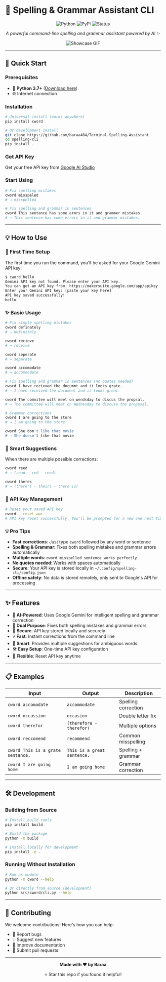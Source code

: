 # 📝 Spelling & Grammar Assistant CLI

<div align="center">

![Python](https://img.shields.io/badge/python-3.7+-blue.svg)
![PyPI](https://img.shields.io/badge/PyPI-cword-blue.svg)
![Status](https://img.shields.io/badge/status-active-success.svg)

*A powerful command-line spelling and grammar assistant powered by AI* ✨

![Showcase GIF](https://github.com/baraa404/Terminal-Spelling-Assistant-/blob/main/showcases.gif)

</div>

---

## 🚀 Quick Start

### Prerequisites
- 🐍 **Python 3.7+** ([Download here](https://python.org/downloads/))
- 🌐 Internet connection

### Installation
```bash
# Universal install (works anywhere)
pip install cword

# Or development install
git clone https://github.com/baraa404/Terminal-Spelling-Assistant
cd spelling-cli
pip install .
```

### Get API Key
Get your free API key from [Google AI Studio](https://makersuite.google.com/app/apikey)

### Start Using
```bash
# Fix spelling mistakes
cword misspeled
# → misspelled

# Fix spelling and grammar in sentences
cword This sentance has some erors in it and grammer mistakes.
# → This sentence has some errors in it and grammar mistakes.
```

---

## 💡 How to Use

### 🔧 First Time Setup
The first time you run the command, you'll be asked for your Google Gemini API key:

```bash
$ cword hello
Gemini API key not found. Please enter your API key.
You can get an API key from: https://makersuite.google.com/app/apikey
Enter your Gemini API key: [paste your key here]
API key saved successfully!
hello
```

### ✨ Basic Usage
```bash
# Fix simple spelling mistakes
cword definately
# → definitely

cword recieve  
# → receive

cword seperate
# → separate

cword accomodate
# → accommodate

# Fix spelling and grammar in sentences (no quotes needed)
cword I have recieved the documnt and it looks grate.
# → I have received the document and it looks great.

cword The commitee will meet on wendsday to discus the propsal.
# → The committee will meet on Wednesday to discuss the proposal.

# Grammar corrections
cword I are going to the store
# → I am going to the store

cword She don't like that movie
# → She doesn't like that movie
```

### 🎯 Smart Suggestions
When there are multiple possible corrections:
```bash
cword reed
# → (read - red - reed)

cword theres
# → (there's - theirs - there is)
```

### 🔄 API Key Management
```bash
# Reset your saved API key
cword --reset-api
# API key reset successfully. You'll be prompted for a new one next time.
```

### 💡 Pro Tips
- **Fast corrections**: Just type `cword` followed by any word or sentence
- **Spelling & Grammar**: Fixes both spelling mistakes and grammar errors automatically
- **Multiple words**: `cword misspelled sentence works perfectly` 
- **No quotes needed**: Works with spaces automatically
- **Secure**: Your API key is stored locally in `~/.config/spelling-cli/config.json`
- **Offline safety**: No data is stored remotely, only sent to Google's API for processing

---

## ✨ Features

- 🤖 **AI-Powered**: Uses Google Gemini for intelligent spelling and grammar correction
- 📝 **Dual Purpose**: Fixes both spelling mistakes and grammar errors
- 🔐 **Secure**: API key stored locally and securely
- ⚡ **Fast**: Instant corrections from the command line
- 🎯 **Smart**: Provides multiple suggestions for ambiguous words
- 🛠️ **Easy Setup**: One-time API key configuration
- 🔄 **Flexible**: Reset API key anytime

---

## 📋 Examples

| Input | Output | Description |
|-------|--------|-------------|
| `cword accomodate` | `accommodate` | Spelling correction |
| `cword occassion` | `occasion` | Double letter fix |
| `cword therefor` | `(therefore - therefor)` | Multiple options |
| `cword reccomend` | `recommend` | Common misspelling |
| `cword This is a grate sentance.` | `This is a great sentence.` | Spelling + grammar |
| `cword I are going home` | `I am going home` | Grammar correction |

---

## 🛠️ Development

### Building from Source

```bash
# Install build tools
pip install build

# Build the package
python -m build

# Install locally for development
pip install -e .
```

### Running Without Installation

```bash
# Run as module
python -m cword --help

# Or directly from source (development)
python src/cword/cli.py --help
```

---

## 🤝 Contributing

We welcome contributions! Here's how you can help:

- 🐛 Report bugs
- 💡 Suggest new features
- 📝 Improve documentation  
- 🔧 Submit pull requests

---

<div align="center">

**Made with ❤️ by Baraa**

⭐ Star this repo if you found it helpful!

</div>
